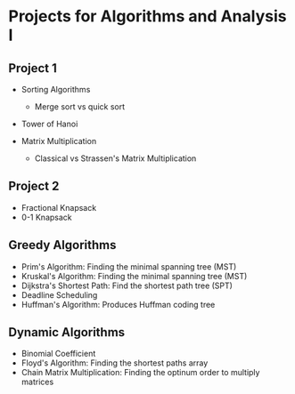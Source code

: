 # Projects for Algorithms and Analysis I

## Project 1

- Sorting Algorithms

  - Merge sort vs quick sort

- Tower of Hanoi

- Matrix Multiplication
  - Classical vs Strassen's Matrix Multiplication

## Project 2

- Fractional Knapsack
- 0-1 Knapsack

## Greedy Algorithms

- Prim's Algorithm: Finding the minimal spanning tree (MST)
- Kruskal's Algorithm: Finding the minimal spanning tree (MST)
- Dijkstra's Shortest Path: Find the shortest path tree (SPT)
- Deadline Scheduling
- Huffman's Algorithm: Produces Huffman coding tree

## Dynamic Algorithms

- Binomial Coefficient
- Floyd's Algorithm: Finding the shortest paths array
- Chain Matrix Multiplication: Finding the optinum order to multiply matrices
